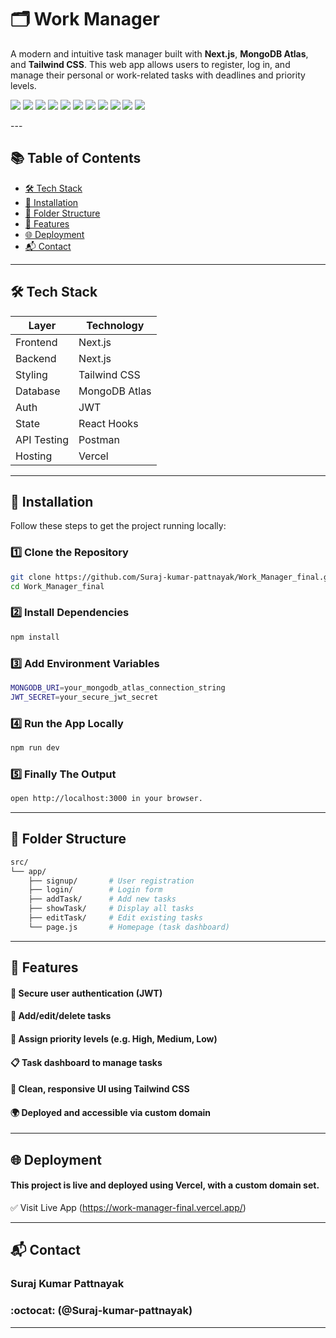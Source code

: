 # 🗂️ Work Manager

A modern and intuitive task manager built with **Next.js**, **MongoDB Atlas**, and **Tailwind CSS**. This web app allows users to register, log in, and manage their personal or work-related tasks with deadlines and priority levels.

<p align="left">
  <img src="https://img.shields.io/badge/Next.js-000?style=for-the-badge&logo=next.js&logoColor=white" />
  <img src="https://img.shields.io/badge/React-20232A?style=for-the-badge&logo=react&logoColor=61DAFB" />
  <img src="https://img.shields.io/badge/React_Hooks-20232A?style=for-the-badge&logo=react&logoColor=61DAFB" />
  <img src="https://img.shields.io/badge/React_Icons-20232A?style=for-the-badge&logo=react&logoColor=61DAFB" />
  <img src="https://img.shields.io/badge/Tailwind_CSS-38B2AC?style=for-the-badge&logo=tailwind-css&logoColor=white" />
  <img src="https://img.shields.io/badge/MongoDB-4EA94B?style=for-the-badge&logo=mongodb&logoColor=white" />
  <img src="https://img.shields.io/badge/Vercel-000?style=for-the-badge&logo=vercel&logoColor=white" />
  <img src="https://img.shields.io/badge/JWT-black?style=for-the-badge&logo=jsonwebtokens&logoColor=white" />
  <img src="https://img.shields.io/badge/Axios-5A29E4?style=for-the-badge&logo=axios&logoColor=white" />
  <img src="https://img.shields.io/badge/bcrypt-121D2B?style=for-the-badge&logo=passbolt&logoColor=white" />
  <img src="https://img.shields.io/badge/Postman-FF6C37?style=for-the-badge&logo=postman&logoColor=white" />
</p>
---

## 📚 Table of Contents

- [🛠️ Tech Stack](#️-tech-stack)
- [🚀 Installation](#-installation)
- [📁 Folder Structure](#-folder-structure)
- [🔐 Features](#-features)
- [🌐 Deployment](#-deployment)
- [📬 Contact](#-contact)

---

## 🛠️ Tech Stack

| Layer       | Technology           |
|-------------|----------------------|
| Frontend    | Next.js              |
| Backend     | Next.js              |
| Styling     | Tailwind CSS         |
| Database    | MongoDB Atlas        |
| Auth        | JWT                  |
| State       | React Hooks          |
| API Testing | Postman              |
| Hosting     | Vercel               |

---

## 🚀 Installation

Follow these steps to get the project running locally:

### 1️⃣ Clone the Repository

```bash
git clone https://github.com/Suraj-kumar-pattnayak/Work_Manager_final.git
cd Work_Manager_final
```
### 2️⃣ Install Dependencies
```bash
npm install
```
### 3️⃣ Add Environment Variables
```bash
MONGODB_URI=your_mongodb_atlas_connection_string
JWT_SECRET=your_secure_jwt_secret
```
### 4️⃣ Run the App Locally
```bash
npm run dev
```
### 5️⃣ Finally The Output
```bash
open http://localhost:3000 in your browser.
```
---

## 📁 Folder Structure

```bash
src/
└── app/
    ├── signup/       # User registration
    ├── login/        # Login form
    ├── addTask/      # Add new tasks
    ├── showTask/     # Display all tasks
    ├── editTask/     # Edit existing tasks
    └── page.js       # Homepage (task dashboard)
```
---

## 🔐 Features

#### 🔑 Secure user authentication (JWT)
#### 📝 Add/edit/delete tasks
#### 🚦 Assign priority levels (e.g. High, Medium, Low)
#### 📋 Task dashboard to manage tasks
#### 🎯 Clean, responsive UI using Tailwind CSS
#### 🌍 Deployed and accessible via custom domain

---

## 🌐 Deployment
#### This project is live and deployed using Vercel, with a custom domain set.

✅ Visit Live App (https://work-manager-final.vercel.app/)

---

## 📬 Contact

### Suraj Kumar Pattnayak
###  :octocat: (@Suraj-kumar-pattnayak)

---

